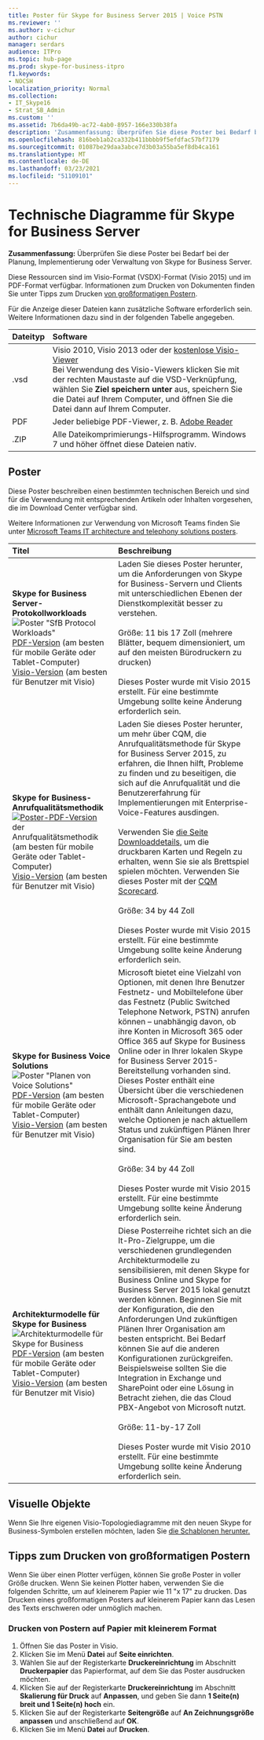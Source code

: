 ```yaml
---
title: Poster für Skype for Business Server 2015 | Voice PSTN
ms.reviewer: ''
ms.author: v-cichur
author: cichur
manager: serdars
audience: ITPro
ms.topic: hub-page
ms.prod: skype-for-business-itpro
f1.keywords:
- NOCSH
localization_priority: Normal
ms.collection:
- IT_Skype16
- Strat_SB_Admin
ms.custom: ''
ms.assetid: 7b6da49b-ac72-4ab0-8957-166e330b38fa
description: 'Zusammenfassung: Überprüfen Sie diese Poster bei Bedarf bei der Planung, Implementierung oder Verwaltung von Skype for Business Server.'
ms.openlocfilehash: 816beb1ab2ca332b411bbbb9f5efdfac57bf7179
ms.sourcegitcommit: 01087be29daa3abce7d3b03a55ba5ef8db4ca161
ms.translationtype: MT
ms.contentlocale: de-DE
ms.lasthandoff: 03/23/2021
ms.locfileid: "51109101"
---
```

# <a name="technical-diagrams-for-skype-for-business-server"></a>Technische Diagramme für Skype for Business Server

**Zusammenfassung:** Überprüfen Sie diese Poster bei Bedarf bei der Planung, Implementierung oder Verwaltung von Skype for Business Server.

Diese Ressourcen sind im Visio-Format (VSDX)-Format (Visio 2015) und im PDF-Format verfügbar. Informationen zum Drucken von Dokumenten finden Sie unter Tipps zum Drucken [von großformatigen Postern](technical-diagrams.md#tips).

Für die Anzeige dieser Dateien kann zusätzliche Software erforderlich sein. Weitere Informationen dazu sind in der folgenden Tabelle angegeben.

|Dateityp|Software|
|:--- |:--- |
|.vsd |Visio 2010, Visio 2013 oder der [kostenlose Visio-Viewer](https://go.microsoft.com/fwlink/p/?LinkId=393676) <br/> Bei Verwendung des Visio-Viewers klicken Sie mit der rechten Maustaste auf die VSD-Verknüpfung, wählen Sie **Ziel speichern unter** aus, speichern Sie die Datei auf Ihrem Computer, und öffnen Sie die Datei dann auf Ihrem Computer. |
|PDF |Jeder beliebige PDF-Viewer, z. B. [Adobe Reader](https://go.microsoft.com/fwlink/p/?LinkId=393675) |
|.ZIP |Alle Dateikomprimierungs-Hilfsprogramm. Windows 7 und höher öffnet diese Dateien nativ. |

## <a name="posters"></a>Poster

Diese Poster beschreiben einen bestimmten technischen Bereich und sind für die Verwendung mit entsprechenden Artikeln oder Inhalten vorgesehen, die im Download Center verfügbar sind.

Weitere Informationen zur Verwendung von Microsoft Teams finden Sie unter [Microsoft Teams IT architecture and telephony solutions posters](/MicrosoftTeams/teams-architecture-solutions-posters).

|Titel|Beschreibung|
|:---|:---|
|**Skype for Business Server-Protokollworkloads** <br/>![Poster "SfB Protocol Workloads"](media/0dccf933-eab3-4793-a8a4-4f6b9b0b4fa0.png)<br/>[PDF-Version](https://go.microsoft.com/fwlink/p/?LinkId=550989) (am besten für mobile Geräte oder Tablet-Computer) <br/> [Visio-Version](https://go.microsoft.com/fwlink/p/?LinkId=550991) (am besten für Benutzer mit Visio) |Laden Sie dieses Poster herunter, um die Anforderungen von Skype for Business-Servern und Clients mit unterschiedlichen Ebenen der Dienstkomplexität besser zu verstehen.<br/> <br/> Größe: 11 bis 17 Zoll (mehrere Blätter, bequem dimensioniert, um auf den meisten Bürodruckern zu drucken) <br/> <br/> Dieses Poster wurde mit Visio 2015 erstellt. Für eine bestimmte Umgebung sollte keine Änderung erforderlich sein. |
|**Skype for Business-Anrufqualitätsmethodik** <br/> ![](media/69d33707-8dc4-446a-8d72-0a77be59a64a.png)[Poster-PDF-Version](https://go.microsoft.com/fwlink/p/?LinkId=617899) der Anrufqualitätsmethodik (am besten für mobile Geräte oder Tablet-Computer) <br/> [Visio-Version](https://go.microsoft.com/fwlink/p/?LinkId=617900) (am besten für Benutzer mit Visio) |Laden Sie dieses Poster herunter, um mehr über CQM, die Anrufqualitätsmethode für Skype for Business Server 2015, zu erfahren, die Ihnen hilft, Probleme zu finden und zu beseitigen, die sich auf die Anrufqualität und die Benutzererfahrung für Implementierungen mit Enterprise-Voice-Features ausdingen. <br/> <br/> Verwenden Sie [die Seite Downloaddetails,](https://go.microsoft.com/fwlink/p/?LinkId=617898) um die druckbaren Karten und Regeln zu erhalten, wenn Sie sie als Brettspiel spielen möchten. Verwenden Sie dieses Poster mit der [CQM Scorecard](https://go.microsoft.com/fwlink/p/?LinkId=617904). <br/><br/> Größe: 34 by 44 Zoll <br/> <br/> Dieses Poster wurde mit Visio 2015 erstellt. Für eine bestimmte Umgebung sollte keine Änderung erforderlich sein. |
|**Skype for Business Voice Solutions** <br/> ![Poster "Planen von Voice Solutions"](media/1d3371f3-d554-4d6b-ac4f-a927bbe50b26.png) <br/> [PDF-Version](https://go.microsoft.com/fwlink/?linkid=869123) (am besten für mobile Geräte oder Tablet-Computer) <br/> [Visio-Version](https://go.microsoft.com/fwlink/?linkid=869124) (am besten für Benutzer mit Visio) |Microsoft bietet eine Vielzahl von Optionen, mit denen Ihre Benutzer Festnetz- und Mobiltelefone über das Festnetz (Public Switched Telephone Network, PSTN) anrufen können – unabhängig davon, ob ihre Konten in Microsoft 365 oder Office 365 auf Skype for Business Online oder in Ihrer lokalen Skype for Business Server 2015-Bereitstellung vorhanden sind. Dieses Poster enthält eine Übersicht über die verschiedenen Microsoft-Sprachangebote und enthält dann Anleitungen dazu, welche Optionen je nach aktuellem Status und zukünftigen Plänen Ihrer Organisation für Sie am besten sind. <br/> <br/> Größe: 34 by 44 Zoll <br/><br/> Dieses Poster wurde mit Visio 2015 erstellt. Für eine bestimmte Umgebung sollte keine Änderung erforderlich sein. |
|**Architekturmodelle für Skype for Business** <br/> ![Architekturmodelle für Skype for Business](media/0734153f-af7b-4cf3-b095-96bdd1de3fb0.png) <br/> [PDF-Version](https://go.microsoft.com/fwlink/?linkid=869125) (am besten für mobile Geräte oder Tablet-Computer) <br/> [Visio-Version](https://go.microsoft.com/fwlink/?linkid=869126) (am besten für Benutzer mit Visio) |Diese Posterreihe richtet sich an die It-Pro-Zielgruppe, um die verschiedenen grundlegenden Architekturmodelle zu sensibilisieren, mit denen Skype for Business Online und Skype for Business Server 2015 lokal genutzt werden können. Beginnen Sie mit der Konfiguration, die den Anforderungen Und zukünftigen Plänen Ihrer Organisation am besten entspricht. Bei Bedarf können Sie auf die anderen Konfigurationen zurückgreifen. Beispielsweise sollten Sie die Integration in Exchange und SharePoint oder eine Lösung in Betracht ziehen, die das Cloud PBX-Angebot von Microsoft nutzt. <br/><br/> Größe: 11-by-17 Zoll <br/><br/> Dieses Poster wurde mit Visio 2010 erstellt. Für eine bestimmte Umgebung sollte keine Änderung erforderlich sein. |

## <a name="visual-assets"></a>Visuelle Objekte

Wenn Sie Ihre eigenen Visio-Topologiediagramme mit den neuen Skype for Business-Symbolen erstellen möchten, laden Sie [die Schablonen herunter.](https://go.microsoft.com/fwlink/p/?LinkId=550985)

## <a name="tips-for-printing-large-format-posters"></a>Tipps zum Drucken von großformatigen Postern

<a name="tips"> </a>

Wenn Sie über einen Plotter verfügen, können Sie große Poster in voller Größe drucken. Wenn Sie keinen Plotter haben, verwenden Sie die folgenden Schritte, um auf kleinerem Papier wie 11 "x 17" zu drucken. Das Drucken eines großformatigen Posters auf kleinerem Papier kann das Lesen des Texts erschweren oder unmöglich machen.

### <a name="print-posters-on-smaller-paper"></a>Drucken von Postern auf Papier mit kleinerem Format

1. Öffnen Sie das Poster in Visio.
2. Klicken Sie im Menü **Datei** auf **Seite einrichten**.
3. Wählen Sie auf der Registerkarte **Druckereinrichtung** im Abschnitt **Druckerpapier** das Papierformat, auf dem Sie das Poster ausdrucken möchten.
4. Klicken Sie auf der Registerkarte **Druckereinrichtung** im Abschnitt **Skalierung für Druck** auf **Anpassen**, und geben Sie dann **1 Seite(n) breit und 1 Seite(n) hoch** ein.
5. Klicken Sie auf der Registerkarte **Seitengröße** auf **An Zeichnungsgröße anpassen** und anschließend auf **OK**.
6. Klicken Sie im Menü **Datei** auf **Drucken**.